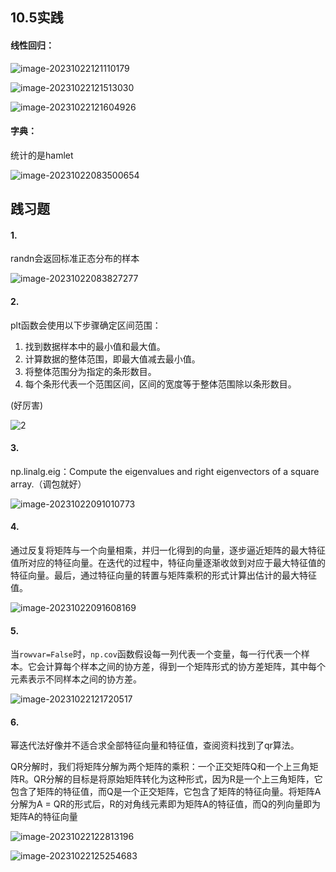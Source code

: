 ## 10.5实践

#### 线性回归：

![image-20231022121110179](0_1.png)

![image-20231022121513030](0_2.png)

![image-20231022121604926](0_3.png)

#### 字典：

统计的是hamlet

![image-20231022083500654](0_4.png)



## 践习题

#### 1.

randn会返回标准正态分布的样本

![image-20231022083827277](1.png)



#### 2.

plt函数会使用以下步骤确定区间范围：

1. 找到数据样本中的最小值和最大值。
2. 计算数据的整体范围，即最大值减去最小值。
3. 将整体范围分为指定的条形数目。
4. 每个条形代表一个范围区间，区间的宽度等于整体范围除以条形数目。

(好厉害)

![2](2.png)



#### 3.

 np.linalg.eig：Compute the eigenvalues and right eigenvectors of a square array.（调包就好）

![image-20231022091010773](3.png)



#### 4.

通过反复将矩阵与一个向量相乘，并归一化得到的向量，逐步逼近矩阵的最大特征值所对应的特征向量。在迭代的过程中，特征向量逐渐收敛到对应于最大特征值的特征向量。最后，通过特征向量的转置与矩阵乘积的形式计算出估计的最大特征值。

![image-20231022091608169](4.png)



#### 5.

当`rowvar=False`时，`np.cov`函数假设每一列代表一个变量，每一行代表一个样本。它会计算每个样本之间的协方差，得到一个矩阵形式的协方差矩阵，其中每个元素表示不同样本之间的协方差。

![image-20231022121720517](5.png)



#### 6.

幂迭代法好像并不适合求全部特征向量和特征值，查阅资料找到了qr算法。

QR分解时，我们将矩阵分解为两个矩阵的乘积：一个正交矩阵Q和一个上三角矩阵R。QR分解的目标是将原始矩阵转化为这种形式，因为R是一个上三角矩阵，它包含了矩阵的特征值，而Q是一个正交矩阵，它包含了矩阵的特征向量。将矩阵A分解为A = QR的形式后，R的对角线元素即为矩阵A的特征值，而Q的列向量即为矩阵A的特征向量

![image-20231022122813196](6.png)

![image-20231022125254683](6_.png)